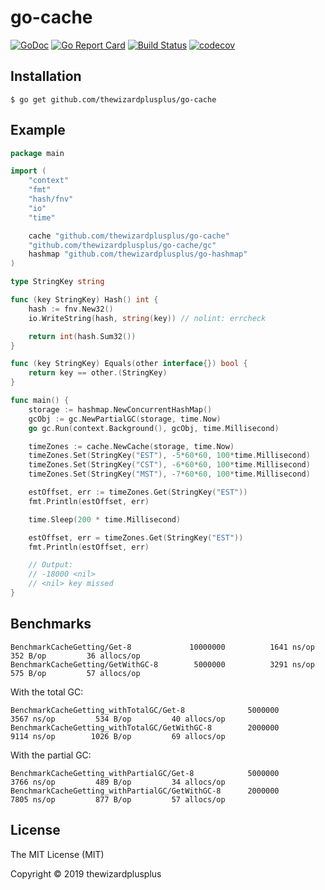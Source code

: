 # go-cache

[![GoDoc](https://godoc.org/github.com/thewizardplusplus/go-cache?status.svg)](https://godoc.org/github.com/thewizardplusplus/go-cache)
[![Go Report Card](https://goreportcard.com/badge/github.com/thewizardplusplus/go-cache)](https://goreportcard.com/report/github.com/thewizardplusplus/go-cache)
[![Build Status](https://travis-ci.org/thewizardplusplus/go-cache.svg?branch=master)](https://travis-ci.org/thewizardplusplus/go-cache)
[![codecov](https://codecov.io/gh/thewizardplusplus/go-cache/branch/master/graph/badge.svg)](https://codecov.io/gh/thewizardplusplus/go-cache)

## Installation

```
$ go get github.com/thewizardplusplus/go-cache
```

## Example

```go
package main

import (
	"context"
	"fmt"
	"hash/fnv"
	"io"
	"time"

	cache "github.com/thewizardplusplus/go-cache"
	"github.com/thewizardplusplus/go-cache/gc"
	hashmap "github.com/thewizardplusplus/go-hashmap"
)

type StringKey string

func (key StringKey) Hash() int {
	hash := fnv.New32()
	io.WriteString(hash, string(key)) // nolint: errcheck

	return int(hash.Sum32())
}

func (key StringKey) Equals(other interface{}) bool {
	return key == other.(StringKey)
}

func main() {
	storage := hashmap.NewConcurrentHashMap()
	gcObj := gc.NewPartialGC(storage, time.Now)
	go gc.Run(context.Background(), gcObj, time.Millisecond)

	timeZones := cache.NewCache(storage, time.Now)
	timeZones.Set(StringKey("EST"), -5*60*60, 100*time.Millisecond)
	timeZones.Set(StringKey("CST"), -6*60*60, 100*time.Millisecond)
	timeZones.Set(StringKey("MST"), -7*60*60, 100*time.Millisecond)

	estOffset, err := timeZones.Get(StringKey("EST"))
	fmt.Println(estOffset, err)

	time.Sleep(200 * time.Millisecond)

	estOffset, err = timeZones.Get(StringKey("EST"))
	fmt.Println(estOffset, err)

	// Output:
	// -18000 <nil>
	// <nil> key missed
}
```

## Benchmarks

```
BenchmarkCacheGetting/Get-8         	10000000	      1641 ns/op	     352 B/op	      36 allocs/op
BenchmarkCacheGetting/GetWithGC-8   	 5000000	      3291 ns/op	     575 B/op	      57 allocs/op
```

With the total GC:

```
BenchmarkCacheGetting_withTotalGC/Get-8         	 5000000	      3567 ns/op	     534 B/op	      40 allocs/op
BenchmarkCacheGetting_withTotalGC/GetWithGC-8   	 2000000	      9114 ns/op	    1026 B/op	      69 allocs/op
```

With the partial GC:

```
BenchmarkCacheGetting_withPartialGC/Get-8         	 5000000	      3766 ns/op	     489 B/op	      34 allocs/op
BenchmarkCacheGetting_withPartialGC/GetWithGC-8   	 2000000	      7805 ns/op	     877 B/op	      57 allocs/op
```

## License

The MIT License (MIT)

Copyright &copy; 2019 thewizardplusplus
